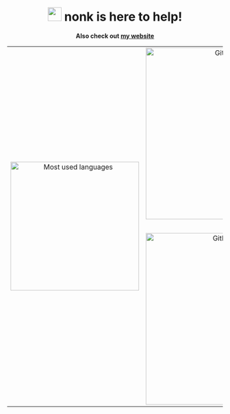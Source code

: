 <div align="center">
    <h1>
        <a href="https://nonk.dev"><img width="32" height="32" src="assets/mars.avif"></a>
        nonk is here to help!
    </h1>
</div>

**<p align="center">Also check out [my website](https://nonk.dev)</p>**

<table align="center" cellspacing="0" cellpadding="0" style="border-collapse: collapse; border: none;">
    <tr>
        <td align="center" rowspan="3">
            <a href="https://github.com/anuraghazra/github-readme-stats">
                <img alt="Most used languages" width="300" src="https://github-readme-stats.vercel.app/api/top-langs/?username=nonk123&exclude_repo=PNEngine,ProjectNightmare,catspeak-lang,gzdoom,kakoune-lsp&show-icons=true&theme=transparent&card_width=300&langs_count=12&layout=pie">
            </a>
        </td>
        <td align="center">
            <a href="https://github.com/anuraghazra/github-readme-stats">
                <img alt="GitHub stats" width="400" src="https://github-readme-stats.vercel.app/api/?username=nonk123&custom_title=My+GitHub+Stats&exclude_repo=PNEngine,ProjectNightmare,catspeak-lang,gzdoom,kakoune-lsp&theme=transparent&card_width=400">
            </a>
        </td>
    </tr>
    <tr>
        <td align="center">&nbsp;</td>
    </tr>
    <tr>
        <td align="center">
            <a href="https://git.io/streak-stats"><img alt="GitHub streak" width="400" src="https://github-readme-streak-stats-eight.vercel.app/?user=nonk123&theme=transparent&background=00000000&card_width=400"></a>
        </td>
    </tr>
</table>
